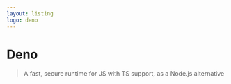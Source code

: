 ```yaml
---
layout: listing
logo: deno
---
```

# Deno
> A fast, secure runtime for JS with TS support, as a Node.js alternative
